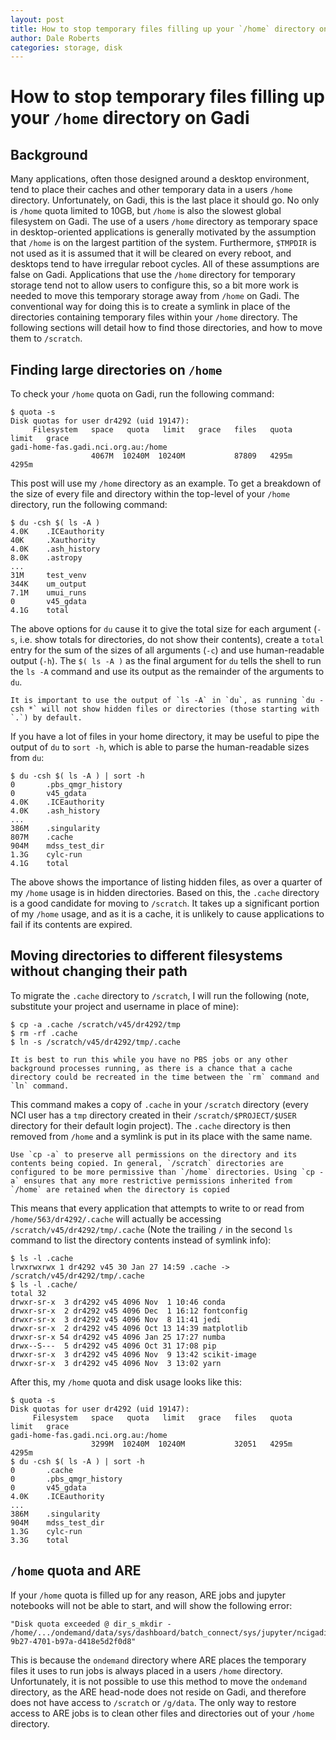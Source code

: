 ```yaml
---
layout: post
title: How to stop temporary files filling up your `/home` directory on Gadi
author: Dale Roberts
categories: storage, disk
---
```

# How to stop temporary files filling up your `/home` directory on Gadi

## Background

Many applications, often those designed around a desktop environment, tend to place their caches and other temporary data in a users `/home` directory. Unfortunately, on Gadi, this is the last place it should go. No only is `/home` quota limited to 10GB, but `/home` is also the slowest global filesystem on Gadi. The use of a users `/home` directory as temporary space in desktop-oriented applications is generally motivated by the assumption that `/home` is on the largest partition of the system. Furthermore, `$TMPDIR` is not used as it is assumed that it will be cleared on every reboot, and desktops tend to have irregular reboot cycles. All of these assumptions are false on Gadi. Applications that use the `/home` directory for temporary storage tend not to allow users to configure this, so a bit more work is needed to move this temporary storage away from `/home` on Gadi. The conventional way for doing this is to create a symlink in place of the directories containing temporary files within your `/home` directory. The following sections will detail how to find those directories, and how to move them to `/scratch`.

## Finding large directories on `/home`

To check your `/home` quota on Gadi, run the following command:
```
$ quota -s
Disk quotas for user dr4292 (uid 19147):
     Filesystem   space   quota   limit   grace   files   quota   limit   grace
gadi-home-fas.gadi.nci.org.au:/home
                  4067M  10240M  10240M           87809   4295m   4295m
```
This post will use my `/home` directory as an example. To get a breakdown of the size of every file and directory within the top-level of your `/home` directory, run the following command:
```
$ du -csh $( ls -A )
4.0K    .ICEauthority
40K     .Xauthority
4.0K    .ash_history
8.0K    .astropy
...
31M     test_venv
344K    um_output
7.1M    umui_runs
0       v45_gdata
4.1G    total
```
The above options for `du` cause it to give the total size for each argument (`-s`, i.e. show totals for directories, do not show their contents), create a `total` entry for the sum of the sizes of all arguments (`-c`) and use human-readable output (`-h`). The `$( ls -A )` as the final argument for `du` tells the shell to run the `ls -A` command and use its output as the remainder of the arguments to `du`.
```{note}
It is important to use the output of `ls -A` in `du`, as running `du -csh *` will not show hidden files or directories (those starting with `.`) by default. 
```
If you have a lot of files in your home directory, it may be useful to pipe the output of `du` to `sort -h`, which is able to parse the human-readable sizes from `du`:
```
$ du -csh $( ls -A ) | sort -h
0       .pbs_qmgr_history
0       v45_gdata
4.0K    .ICEauthority
4.0K    .ash_history
...
386M    .singularity
807M    .cache
904M    mdss_test_dir
1.3G    cylc-run
4.1G    total
```
The above shows the importance of listing hidden files, as over a quarter of my `/home` usage is in hidden directories. Based on this, the `.cache` directory is a good candidate for moving to `/scratch`. It takes up a significant portion of my `/home` usage, and as it is a cache, it is unlikely to cause applications to fail if its contents are expired.

## Moving directories to different filesystems without changing their path

To migrate the `.cache` directory to `/scratch`, I will run the following (note, substitute your project and username in place of mine):
```
$ cp -a .cache /scratch/v45/dr4292/tmp
$ rm -rf .cache
$ ln -s /scratch/v45/dr4292/tmp/.cache
```
```{note}
It is best to run this while you have no PBS jobs or any other background processes running, as there is a chance that a cache directory could be recreated in the time between the `rm` command and `ln` command.
```
This command makes a copy of `.cache` in your `/scratch` directory (every NCI user has a `tmp` directory created in their `/scratch/$PROJECT/$USER` directory for their default login project). The `.cache` directory is then removed from `/home` and a symlink is put in its place with the same name. 
```{note}
Use `cp -a` to preserve all permissions on the directory and its contents being copied. In general, `/scratch` directories are configured to be more permissive than `/home` directories. Using `cp -a` ensures that any more restrictive permissions inherited from `/home` are retained when the directory is copied
```
This means that every application that attempts to write to or read from `/home/563/dr4292/.cache` will actually be accessing `/scratch/v45/dr4292/tmp/.cache` (Note the trailing `/` in the second `ls` command to list the directory contents instead of symlink info):
```
$ ls -l .cache
lrwxrwxrwx 1 dr4292 v45 30 Jan 27 14:59 .cache -> /scratch/v45/dr4292/tmp/.cache
$ ls -l .cache/
total 32
drwxr-sr-x  3 dr4292 v45 4096 Nov  1 10:46 conda
drwxr-sr-x  2 dr4292 v45 4096 Dec  1 16:12 fontconfig
drwxr-sr-x  3 dr4292 v45 4096 Nov  8 11:41 jedi
drwxr-sr-x  2 dr4292 v45 4096 Oct 13 14:39 matplotlib
drwxr-sr-x 54 dr4292 v45 4096 Jan 25 17:27 numba
drwx--S---  5 dr4292 v45 4096 Oct 31 17:08 pip
drwxr-sr-x  3 dr4292 v45 4096 Nov  9 13:42 scikit-image
drwxr-sr-x  3 dr4292 v45 4096 Nov  3 13:02 yarn
```
After this, my `/home` quota and disk usage looks like this:
```
$ quota -s
Disk quotas for user dr4292 (uid 19147):
     Filesystem   space   quota   limit   grace   files   quota   limit   grace
gadi-home-fas.gadi.nci.org.au:/home
                  3299M  10240M  10240M           32051   4295m   4295m
$ du -csh $( ls -A ) | sort -h
0       .cache
0       .pbs_qmgr_history
0       v45_gdata
4.0K    .ICEauthority
...
386M    .singularity
904M    mdss_test_dir
1.3G    cylc-run
3.3G    total
```

## `/home` quota and ARE

If your `/home` quota is filled up for any reason, ARE jobs and jupyter notebooks will not be able to start, and will show the following error:
```
"Disk quota exceeded @ dir_s_mkdir - /home/.../ondemand/data/sys/dashboard/batch_connect/sys/jupyter/ncigadi/output/b8f7d971-9b27-4701-b97a-d418e5d2f0d8"
```
This is because the `ondemand` directory where ARE places the temporary files it uses to run jobs is always placed in a users `/home` directory. Unfortunately, it is not possible to use this method to move the `ondemand` directory, as the ARE head-node does not reside on Gadi, and therefore does not have access to `/scratch` or `/g/data`. The only way to restore access to ARE jobs is to clean other files and directories out of your `/home` directory.